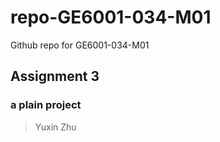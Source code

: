 # repo-GE6001-034-M01
Github repo for GE6001-034-M01
## Assignment 3
### a plain project
> Yuxin Zhu
